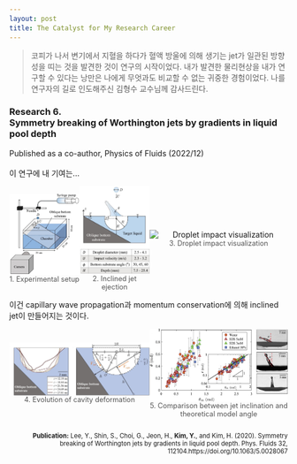 ```yaml
---
layout: post
title: The Catalyst for My Research Career
---
```


> 코피가 나서 변기에서 지혈을 하다가 혈액 방울에 의해 생기는 jet가 일관된 방향성을 띠는 것을 발견한 것이 연구의 시작이었다. 내가 발견한 물리현상을 내가 연구할 수 있다는 낭만은 나에게 무엇과도 비교할 수 없는 귀중한 경험이었다. 나를 연구자의 길로 인도해주신 김형수 교수님께 감사드린다.

### Research 6. <br> Symmetry breaking of Worthington jets by gradients in liquid pool depth
Published as a co-author, Physics of Fluids (2022/12)
<br>
<br> 이 연구에 내 기여는...


<div style="display: flex; justify-content: space-around; align-items: center;">
  <figure style="margin: 0; text-align: center;">
    <img src="/Research/figures/drop1.jpg" alt="Experimental setup" style="width: 200px; height: auto; display: block; margin: 0 auto;">
    <figcaption style="font-size: 0.9em; color: #555;">1. Experimental setup</figcaption>
  </figure>
  <figure style="margin: 0; text-align: center;">
    <img src="/Research/figures/drop2.jpg" alt="Inclined jet ejection" style="width: 200px; height: auto; display: block; margin: 0 auto;">
    <figcaption style="font-size: 0.9em; color: #555;">2. Inclined jet ejection</figcaption>
  </figure>
  <figure style="margin: 0; text-align: center;">
    <img src="/Research/figures/drop3.gif" alt="Droplet impact visualization" style="width: 250px; height: auto; display: block; margin: 0 auto;">
    <figcaption style="font-size: 0.9em; color: #555;">3. Droplet impact visualization</figcaption>
  </figure>
</div>

이건 capillary wave propagation과 momentum conservation에 의해 inclined jet이 만들어지는 것이다.

<div style="display: flex; justify-content: space-around; align-items: center;">
  <figure style="margin: 0; text-align: center;">
    <img src="/Research/figures/drop4.jpeg" alt="Evolution of cavity deformation" style="width: 400px; height: auto; display: block; margin: 0 auto;">
    <figcaption style="font-size: 0.9em; color: #555;">4. Evolution of cavity deformation</figcaption>
  </figure>
  <figure style="margin: 0; text-align: center;">
    <img src="/Research/figures/drop5.jpeg" alt="Fine PM concentration prediction" style="width: 300px; height: auto; display: block; margin: 0 auto;">
    <figcaption style="font-size: 0.9em; color: #555;">5. Comparison between jet inclination and theoretical model angle</figcaption>
  </figure>
</div>

<p style="font-size: 0.8em; text-align: right;"><br><b>Publication:</b> Lee, Y., Shin, S., Choi, G., Jeon, H., <b> Kim, Y.</b>, and Kim, H. (2020). Symmetry breaking of Worthington jets by gradients in liquid pool depth. Phys. Fluids 32, 112104.https://doi.org/10.1063/5.0028067</p>
